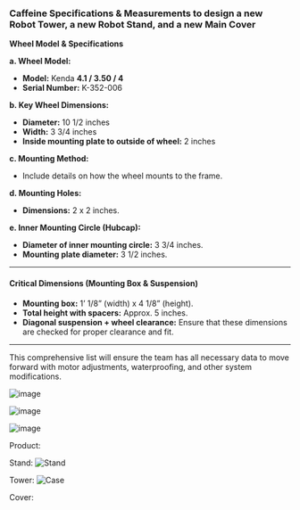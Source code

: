 ### Caffeine Specifications & Measurements to design a new Robot Tower, a new Robot Stand, and a new Main Cover


 **Wheel Model & Specifications**

**a. Wheel Model:**
- **Model:** Kenda **4.1 / 3.50 / 4**
- **Serial Number:** K-352-006

**b. Key Wheel Dimensions:**
- **Diameter:** 10 1/2 inches
- **Width:** 3 3/4 inches
- **Inside mounting plate to outside of wheel:** 2 inches

**c. Mounting Method:**
- Include details on how the wheel mounts to the frame.

**d. Mounting Holes:**
- **Dimensions:** 2 x 2 inches.

**e. Inner Mounting Circle (Hubcap):**
- **Diameter of inner mounting circle:** 3 3/4 inches.
- **Mounting plate diameter:** 3 1/2 inches.

---

####  **Critical Dimensions (Mounting Box & Suspension)**

- **Mounting box:** 1’ 1/8” (width) x 4 1/8” (height). 
- **Total height with spacers:** Approx. 5 inches.
- **Diagonal suspension + wheel clearance:** Ensure that these dimensions are checked for proper clearance and fit. 

---

This comprehensive list will ensure the team has all necessary data to move forward with motor adjustments, waterproofing, and other system modifications.


![image](https://github.com/user-attachments/assets/732bb6fd-14ab-4502-91a5-79b01a400f2e)

![image](https://github.com/user-attachments/assets/1ef5d50e-ad5f-4c51-bbb5-a333dfc0b923)

![image](https://github.com/user-attachments/assets/f9767df1-5455-4527-abb6-76d5904b9e8b)


Product:

Stand:
![Stand](https://github.com/user-attachments/assets/468fbd64-fc86-4552-8709-1db690c42082)

Tower:
![Case](https://github.com/user-attachments/assets/5105875d-5f1f-4cc2-9bdd-8e96392efe83)

Cover: 




